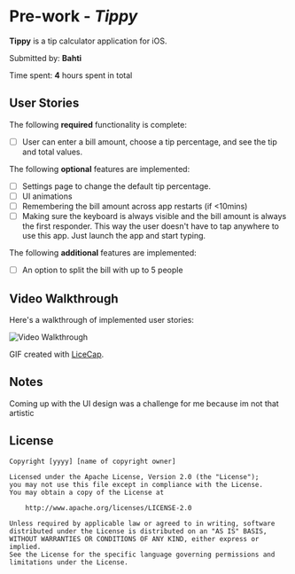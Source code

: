 # Pre-work - *Tippy*

**Tippy** is a tip calculator application for iOS.

Submitted by: **Bahti**

Time spent: **4** hours spent in total

## User Stories

The following **required** functionality is complete:

* [ ] User can enter a bill amount, choose a tip percentage, and see the tip and total values.

The following **optional** features are implemented:
* [ ] Settings page to change the default tip percentage.
* [ ] UI animations
* [ ] Remembering the bill amount across app restarts (if <10mins)
* [ ] Making sure the keyboard is always visible and the bill amount is always the first responder. This way the user doesn't have to tap anywhere to use this app. Just launch the app and start typing.

The following **additional** features are implemented:

- [ ] An option to split the bill with up to 5 people

## Video Walkthrough 

Here's a walkthrough of implemented user stories:

<img src='https://i.imgur.com/5aOIzwa.gif' title='Video Walkthrough' width='' alt='Video Walkthrough' />

GIF created with [LiceCap](http://www.cockos.com/licecap/).

## Notes

Coming up with the UI design was a challenge for me because im not that artistic

## License

    Copyright [yyyy] [name of copyright owner]

    Licensed under the Apache License, Version 2.0 (the "License");
    you may not use this file except in compliance with the License.
    You may obtain a copy of the License at

        http://www.apache.org/licenses/LICENSE-2.0

    Unless required by applicable law or agreed to in writing, software
    distributed under the License is distributed on an "AS IS" BASIS,
    WITHOUT WARRANTIES OR CONDITIONS OF ANY KIND, either express or implied.
    See the License for the specific language governing permissions and
    limitations under the License.
